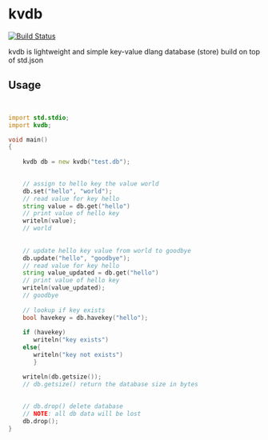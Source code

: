 # kvdb
[![Build Status](https://travis-ci.org/cvsae/kvdb.svg?branch=master)](https://travis-ci.org/cvsae/kvdb)

 kvdb is lightweight and simple key-value dlang database (store) build on top of std.json 

## Usage


``` d


import std.stdio;
import kvdb;

void main()
{
	
    kvdb db = new kvdb("test.db");
    

    // assign to hello key the value world 
    db.set("hello", "world");
    // read value for key hello
    string value = db.get("hello")
    // print value of hello key 
    writeln(value);
    // world
    
    
    // update hello key value from world to goodbye
    db.update("hello", "goodbye");
    // read value for key hello
    string value_updated = db.get("hello")
    // print value of hello key 
    writeln(value_updated);
    // goodbye
    
    // lookup if key exists
    bool havekey = db.havekey("hello");
    
    if (havekey)
       writeln("key exists")
    else{
       writeln("key not exists")
       }

    writeln(db.getsize());
    // db.getsize() return the database size in bytes
    
    
    // db.drop() delete database 
    // NOTE: all db data will be lost
    db.drop();
}
